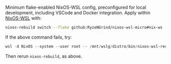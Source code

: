 Minimum flake-enabled NixOS-WSL config, preconfigured for local development, including VSCode and Docker integration. Apply within [NixOS-WSL](https://github.com/nix-community/NixOS-WSL) with:
```bash
nixos-rebuild switch --flake github:RyzeNGrind/nixos-wsl-micro#nix-ws --refresh
```
If the above command fails, try:
```powershell
wsl -d NixOS --system --user root -- /mnt/wslg/distro/bin/nixos-wsl-recovery
```
Then rerun `nixos-rebuild`, as above.